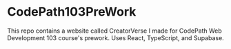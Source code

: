 # CodePath103PreWork
This repo contains a website called CreatorVerse I made for CodePath Web Development 103 course's prework. Uses React, TypeScript, and Supabase.
